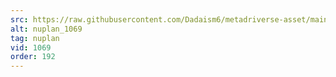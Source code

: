 ```yaml
---
src: https://raw.githubusercontent.com/Dadaism6/metadriverse-asset/main/script-nuplan-output-newcompressed/nuplan_1069.mp4
alt: nuplan_1069
tag: nuplan
vid: 1069
order: 192
---
```

